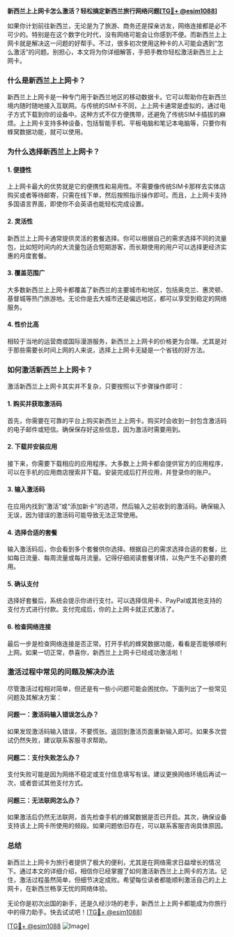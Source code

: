 **新西兰上上网卡怎么激活？轻松搞定新西兰旅行网络问题[[TG💪+ @esim1088](https://t.me/s/esim1088)]**

如果你计划前往新西兰，无论是为了旅游、商务还是探亲访友，网络连接都是必不可少的。特别是在这个数字化时代，没有网络可能会让你感到不便。而新西兰上上网卡就是解决这一问题的好帮手。不过，很多初次使用这种卡的人可能会遇到“怎么激活”的问题。别担心，本文将为你详细解答，手把手教你轻松激活新西兰上上网卡。

### 什么是新西兰上上网卡？

新西兰上上网卡是一种专门用于新西兰地区的移动数据卡。它可以帮助你在新西兰境内随时随地接入互联网。与传统的SIM卡不同，上上网卡通常是虚拟的，通过电子方式下载到你的设备中。这种方式不仅方便携带，还避免了传统SIM卡插拔的麻烦。上上网卡支持多种设备，包括智能手机、平板电脑和笔记本电脑等，只要你有蜂窝数据功能，就可以使用。

### 为什么选择新西兰上上网卡？

#### 1. **便捷性**
   上上网卡最大的优势就是它的便携性和易用性。不需要像传统SIM卡那样去实体店购买或者等待邮寄，只需在线下单，然后按照指示操作即可。而且，上上网卡支持多国语言界面，即使你不会英语也能轻松完成设置。

#### 2. **灵活性**
   新西兰上上网卡通常提供灵活的套餐选择。你可以根据自己的需求选择不同的流量包，比如短时间内的大流量包适合短期游客，而长期使用的用户可以选择更经济实惠的月度套餐。

#### 3. **覆盖范围广**
   大多数新西兰上上网卡都覆盖了新西兰的主要城市和地区，包括奥克兰、惠灵顿、基督城等热门旅游地。无论你是去大城市还是偏远地区，都可以享受到稳定的网络服务。

#### 4. **性价比高**
   相较于当地的运营商或国际漫游服务，新西兰上上网卡的价格更为合理。尤其是对于那些需要长时间上网的人来说，选择上上网卡无疑是一个省钱的好方法。

### 如何激活新西兰上上网卡？

激活新西兰上上网卡其实并不复杂，只要按照以下步骤操作即可：

#### 1. **购买并获取激活码**
   首先，你需要在可靠的平台上购买新西兰上上网卡。购买时会收到一封包含激活码的电子邮件或短信。确保保存好这些信息，因为激活时需要用到。

#### 2. **下载并安装应用**
   接下来，你需要下载相应的应用程序。大多数上上网卡都会提供官方的应用程序，可以在手机的应用商店搜索并下载。安装完成后打开应用，并登录你的账户。

#### 3. **输入激活码**
   在应用内找到“激活”或“添加新卡”的选项，然后输入之前收到的激活码。确保输入无误，因为错误的激活码可能导致无法正常使用。

#### 4. **选择合适的套餐**
   输入激活码后，你会看到多个套餐供你选择。根据自己的需求选择合适的套餐，比如每日流量、每周流量或每月流量。记得仔细阅读套餐详情，以免产生不必要的费用。

#### 5. **确认支付**
   选择好套餐后，系统会提示你进行支付。可以选择信用卡、PayPal或其他支持的支付方式进行付款。支付完成后，你的上上网卡就正式激活了。

#### 6. **检查网络连接**
   最后一步是检查网络连接是否正常。打开手机的蜂窝数据功能，看看是否能够顺利上网。如果一切正常，恭喜你，新西兰上上网卡已经成功激活啦！

### 激活过程中常见的问题及解决办法

尽管激活过程相对简单，但还是有一些小问题可能会困扰你。下面列出了一些常见问题及其解决方案：

#### 问题一：激活码输入错误怎么办？
   如果发现激活码输入错误，不要慌张。返回到激活页面重新输入即可。如果多次尝试仍然失败，建议联系客服寻求帮助。

#### 问题二：支付失败怎么办？
   支付失败可能是因为网络不稳定或支付信息填写有误。建议更换网络环境后再试一次，或者尝试其他支付方式。

#### 问题三：无法联网怎么办？
   如果激活后仍然无法联网，首先检查手机的蜂窝数据是否已开启。其次，确保设备支持该上上网卡所使用的频段。如果问题依旧存在，可以联系客服咨询具体原因。

### 总结

新西兰上上网卡为旅行者提供了极大的便利，尤其是在网络需求日益增长的情况下。通过本文的详细介绍，相信你已经掌握了如何激活新西兰上上网卡的方法。记住，激活过程虽然简单，但细节决定成败。希望每位读者都能顺利激活自己的上上网卡，在新西兰畅享无忧的网络体验。

无论你是初次出国的新手，还是久经沙场的老手，新西兰上上网卡都能成为你旅行中的得力助手。快去试试吧！[[TG💪+ @esim1088](https://t.me/s/esim1088)]

[[TG💪+ @esim1088](https://t.me/s/esim1088) ![Image](https://i.postimg.cc/4NQfJmqS/Snipaste-2025-05-13-00-14-12.png)]